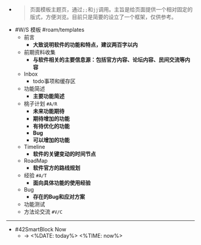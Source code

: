 - > 页面模板主题页，通过`;;`和`jj`调用。主旨是给页面提供一个相对固定的版式，方便浏览。目前只是简要的设立了一个框架，仅供参考。
- #W/S 模板 #roam/templates
    - 前言
        - __大致说明软件的功能和特点，建议两百字以内__
    - 前期资料收集
        - __与软件相关的主要信息源：包括官方内容、论坛内容、民间交流等内容__
    - Inbox
        - todo事项和缓存区
    - 功能简述
        - __主要功能简述__
    - 桃子计划 `#A/R`
        - __未来功能期待__
        - **期待增加的功能**
        - **有待优化的功能**
        - **Bug**
        - **可以增加的功能**
    - Timeline
        - __软件的关键变动的时间节点__
    - RoadMap
        - __软件官方的路线规划__
    - 经验 `#A/T`
        - __面向具体功能的使用经验__
    - Bug
        - __存在的Bug和应对方案__
    - 功能测试
    - 方法论交流 `#V/C`
- ---
- #42SmartBlock Now
    -  -> <%DATE: today%> <%TIME: now%>

